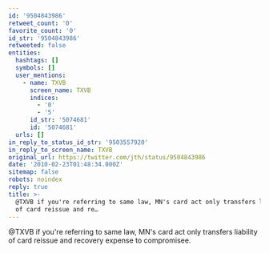 ```yaml
---
id: '9504843986'
retweet_count: '0'
favorite_count: '0'
id_str: '9504843986'
retweeted: false
entities:
  hashtags: []
  symbols: []
  user_mentions:
    - name: TXVB
      screen_name: TXVB
      indices:
        - '0'
        - '5'
      id_str: '5074681'
      id: '5074681'
  urls: []
in_reply_to_status_id_str: '9503557920'
in_reply_to_screen_name: TXVB
original_url: https://twitter.com/jth/status/9504843986
date: '2010-02-23T01:48:34.000Z'
sitemap: false
robots: noindex
reply: true
title: >-
  @TXVB if you're referring to same law, MN's card act only transfers liability
  of card reissue and re…
---
```


@TXVB if you're referring to same law, MN's card act only transfers liability of card reissue and recovery expense to compromisee.